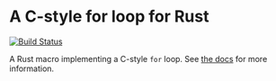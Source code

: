 # A C-style for loop for Rust

[![Build Status](https://travis-ci.org/huonw/cfor.png)](https://travis-ci.org/huonw/cfor)

A Rust macro implementing a C-style `for` loop. See [the docs]() for
more information.
